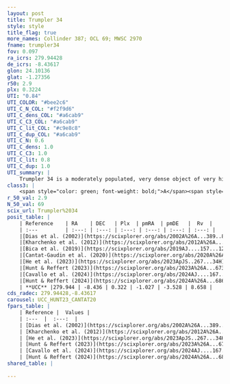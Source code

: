 ```yaml
---
layout: post
title: Trumpler 34
style: style
title_flag: true
more_names: Collinder 387; OCL 69; MWSC 2970
fname: trumpler34
fov: 0.097
ra_icrs: 279.94428
de_icrs: -8.43617
glon: 24.10136
glat: -1.27356
r50: 2.9
plx: 0.3224
UTI: "0.84"
UTI_COLOR: "#bee2c6"
UTI_C_N_COL: "#f2f9d6"
UTI_C_dens_COL: "#a6cab9"
UTI_C_C3_COL: "#a6cab9"
UTI_C_lit_COL: "#c9e8c8"
UTI_C_dup_COL: "#a6cab9"
UTI_C_N: 0.6
UTI_C_dens: 1.0
UTI_C_C3: 1.0
UTI_C_lit: 0.8
UTI_C_dup: 1.0
UTI_summary: |
    Trumpler 34 is a moderately populated, very dense object of very high C3 quality. It is well-studied in the literature.
class3: |
    <span style="color: green; font-weight: bold;">A</span><span style="color: green; font-weight: bold;">A</span>
r_50_val: 2.9
N_50_val: 69
scix_url: Trumpler%2034
posit_table: |
    | Reference    | RA    | DEC   | Plx  | pmRA  | pmDE   |  Rv  |
    | :---         | :---: | :---: | :---: | :---: | :---: | :---: |
    |[Dias et al. (2002)](https://scixplorer.org/abs/2002A%26A...389..871D) | 279.95 | -8.417 | -- | -0.3 | -3.99 | -- |
    |[Kharchenko et al. (2012)](https://scixplorer.org/abs/2012A%26A...543A.156K) | 279.95 | -8.415 | -- | -4.14 | -7.01 | -- |
    |[Bica et al. (2019)](https://scixplorer.org/abs/2019AJ....157...12B) | 279.951 | -8.428 | -- | -- | -- | -- |
    |[Cantat-Gaudin et al. (2020)](https://scixplorer.org/abs/2020A%26A...640A...1C) | 279.935 | -8.439 | 0.305 | -0.933 | -3.448 | -- |
    |[He et al. (2023)](https://scixplorer.org/abs/2023ApJS..267...34H) | 279.859 | -8.426 | 0.273 | -0.829 | -2.999 | 45.17 |
    |[Hunt & Reffert (2023)](https://scixplorer.org/abs/2023A%26A...673A.114H) | 279.957 | -8.43 | 0.329 | -1.053 | -3.543 | 41.794 |
    |[Cavallo et al. (2024)](https://scixplorer.org/abs/2024AJ....167...12C) | 279.945 | -8.442 | 0.329 | -- | -- | -- |
    |[Hunt & Reffert (2024)](https://scixplorer.org/abs/2024A%26A...686A..42H) | 279.957 | -8.43 | 0.329 | -1.053 | -3.543 | 41.794 |
    | **UCC** |279.944 | -8.436 | 0.322 | -1.027 | -3.528 | 8.658 | 
cds_radec: 279.94428,-8.43617
carousel: UCC_HUNT23_CANTAT20
fpars_table: |
    | Reference |  Values |
    | :---  |  :---:  |
    | [Dias et al. (2002)](https://scixplorer.org/abs/2002A%26A...389..871D) | `E(B-V)=0.812, Dist=1342.0, Age=8.585` |
    | [Kharchenko et al. (2012)](https://scixplorer.org/abs/2012A%26A...543A.156K) | `e_bv=0.812, distance=1342, log_age=8.585` |
    | [He et al. (2023)](https://scixplorer.org/abs/2023ApJS..267...34H) | `A0=4.55, m-M=12.4, logA=8.1` |
    | [Hunt & Reffert (2023)](https://scixplorer.org/abs/2023A%26A...673A.114H) | `AV50=2.809, diffAV50=0.519, MOD50=12.222, logAge50=7.813` |
    | [Cavallo et al. (2024)](https://scixplorer.org/abs/2024AJ....167...12C) | `AV50=2.82, dMod50=11.36, logAge50=8.33, [Fe/H]50=-0.22` |
    | [Hunt & Reffert (2024)](https://scixplorer.org/abs/2024A%26A...686A..42H) | `MassJ=646.261` |
shared_table: |
    
---
```

